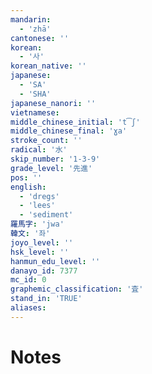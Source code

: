 ```yaml
---
mandarin:
  - 'zhā'
cantonese: ''
korean:
  - '사'
korean_native: ''
japanese:
  - 'SA'
  - 'SHA'
japanese_nanori: ''
vietnamese:
middle_chinese_initial: 't͡ʃ'
middle_chinese_final: 'ɣa'
stroke_count: ''
radical: '水'
skip_number: '1-3-9'
grade_level: '先進'
pos: ''
english:
  - 'dregs'
  - 'lees'
  - 'sediment'
羅馬字: 'jwa'
韓文: '좌'
joyo_level: ''
hsk_level: ''
hanmun_edu_level: ''
danayo_id: 7377
mc_id: 0
graphemic_classification: '査'
stand_in: 'TRUE'
aliases:
---
```


# Notes
